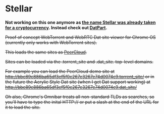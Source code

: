# Stellar
**Not working on this one anymore as [the name Stellar was already taken for a cryptocurrency](https://www.stellar.org/). Instead check out [DatPart](https://github.com/hughisaacs2/DatPart).**

~~Proof of concept WebTorrent and WebRTC Dat site viewer for Chrome OS (currently only works with WebTorrent sites).~~

~~This loads the same sites as [PeerCloud](https://github.com/jhiesey/peercloud).~~

~~Sites can be loaded via the .torrent_site and .dat_site. top-level domains.~~

~~For example you can load the PeerCloud demo site at http://bbe89c886ba65df3ef5f0c267e3267e74d0074c9.torrent_site/ or in the future the Acrylic Style Dat site (when I get Dat support working) at http://bbe89c886ba65df3ef5f0c267e3267e74d0074c9.dat_site/~~

~~Oh also, Chrome's Omnibar treats all non-standard TLDs as searches, so you'll have to type the inital HTTP:// or put a slash at the end of the URL for it to load the site.~~
